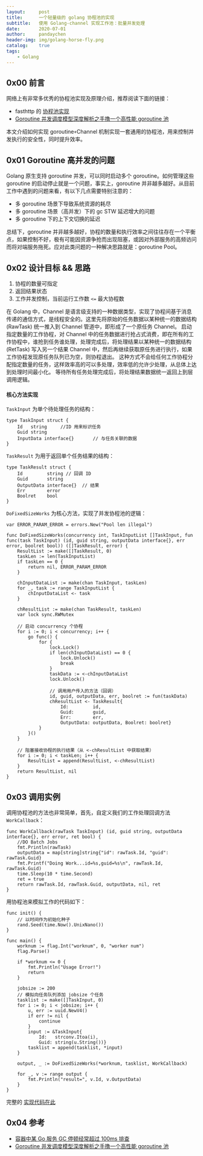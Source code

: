 ```yaml
---
layout:     post
title:      一个轻量级的 golang 协程池的实现
subtitle:   使用 Golang-channel 实现工作池：批量并发处理
date:       2020-07-01
author:     pandaychen
header-img: img/golang-horse-fly.png
catalog:    true
tags:
    - Golang
---
```



##  0x00    前言
网络上有非常多优秀的协程池实现及原理介绍，推荐阅读下面的链接：
-   fasthttp 的 [协程池实现](https://github.com/valyala/fasthttp/blob/master/workerpool.go)
-   [Goroutine 并发调度模型深度解析之手撸一个高性能 goroutine 池](https://taohuawu.club/high-performance-implementation-of-goroutine-pool)

本文介绍如何实现 goroutine`+`Channel 机制实现一套通用的协程池，用来控制并发执行的安全性，同时提升效率。

##  0x01    Goroutine 高并发的问题
Golang 原生支持 goroutine 并发，可以同时启动多个 goroutine。如何管理这些 goroutine 的启动停止就是一个问题，事实上，goroutine 并非越多越好。从目前工作中遇到的问题来看，有以下几点需要特别注意的：
-   多 goroutine 场景下导致系统资源的耗尽
-   多 goroutine 场景（高并发）下的 gc STW 延迟增大的问题
-   多 goroutine 下的上下文切换的延迟

总结下，goroutine 并非越多越好，协程的数量和执行效率之间往往存在一个平衡点，如果控制不好，极有可能因资源争抢而出现阻塞，或因对外部服务的高频访问而将对端服务拖死。应对此类问题的一种解决思路就是：goroutine Pool。

##  0x02    设计目标 && 思路
1.  协程的数量可指定
2.  返回结果状态
3.  工作并发控制，当前运行工作数 `<=` 最大协程数

在 Golang 中，Channel 是语言级支持的一种数据类型，实现了协程间基于消息传递的通信方式，是线程安全的。这里先将原始的任务数据以某种统一的数据结构 (RawTask) 统一推入到 Channel 管道中，即形成了一个原任务 Channel。
启动指定数量的工作协程，对 Channel 中的任务数据进行抢占式消费，即在所有的工作协程中，谁抢到任务谁处理，处理完成后，将处理结果以某种统一的数据结构 (RetTask) 写入另一个结果 Channel 中，然后再继续获取原任务进行执行，如果工作协程发现原任务队列已为空，则协程退出。
这种方式不会给任何工作协程分配指定数量的任务，这样效率高的可以多处理，效率低的允许少处理，从总体上达到处理时间最小化。
等待所有任务处理完成后，将处理结果数据统一返回上到层调用逻辑。

####    核心方法实现

`TaskInput` 为单个待处理任务的结构：
```golang
type TaskInput struct {
	Id   string     //ID 用来标识任务
	Guid string
	InputData interface{}       // 与任务关联的数据
}
```

`TaskResult` 为用于返回单个任务结果的结构：

```GOLANG
type TaskResult struct {
	Id         string // 回调 ID
	Guid       string
	OutputData interface{}  // 结果
	Err        error
	Boolret    bool
}
```

`DoFixedSizeWorks` 为核心方法，实现了并发协程池的逻辑：

```golang
var ERROR_PARAM_ERROR = errors.New("Pool len illegal")

func DoFixedSizeWorks(concurrency int, TaskInputList []TaskInput, fun func(task TaskInput) (id, guid string, outputData interface{}, err error, boolret bool)) ([]TaskResult, error) {
	ResultList := make([]TaskResult, 0)
	taskLen := len(TaskInputList)
	if taskLen == 0 {
		return nil, ERROR_PARAM_ERROR
    }

	chInputDataList := make(chan TaskInput, taskLen)
	for _, task := range TaskInputList {
		chInputDataList <- task
	}

	chResultList := make(chan TaskResult, taskLen)
	var lock sync.RWMutex

    // 启动 concurrency 个协程
	for i := 0; i < concurrency; i++ {
		go func() {
			for {
				lock.Lock()
				if len(chInputDataList) == 0 {
					lock.Unlock()
					break
				}
				taskData := <-chInputDataList
                lock.Unlock()

                // 调用用户传入的方法（回调）
				id, guid, outputData, err, boolret := fun(taskData)
				chResultList <- TaskResult{
					Id:         id,
					Guid:       guid,
					Err:        err,
					OutputData: outputData, Boolret: boolret}
			}
		}()
	}

	// 阻塞接收协程的执行结果（从 <-chResultList 中获取结果）
	for i := 0; i < taskLen; i++ {
		ResultList = append(ResultList, <-chResultList)
	}
	return ResultList, nil
}
```

##  0x03    调用实例
调用协程池的方法也非常简单，首先，自定义我们的工作处理回调方法 `WorkCallback`：
```golang
func WorkCallback(rawTask TaskInput) (id, guid string, outputData interface{}, err error, ret bool) {
	//DO Batch Jobs
	fmt.Println(rawTask)
	outputData = map[string]string{"id": rawTask.Id, "guid": rawTask.Guid}
	fmt.Printf("Doing Work...id=%s,guid=%s\n", rawTask.Id, rawTask.Guid)
	time.Sleep(10 * time.Second)
	ret = true
	return rawTask.Id, rawTask.Guid, outputData, nil, ret
}
```

用协程池来模拟工作的代码如下：
```golang
func init() {
	// 以时间作为初始化种子
	rand.Seed(time.Now().UnixNano())
}

func main() {
	worknum := flag.Int("worknum", 0, "worker num")
	flag.Parse()

	if *worknum <= 0 {
		fmt.Println("Usage Error!")
		return
	}

    jobsize := 200
    // 模拟向任务队列添加 jobsize 个任务
	tasklist := make([]TaskInput, 0)
	for i := 0; i < jobsize; i++ {
		u, err := uuid.NewV4()
		if err != nil {
			continue
		}
		input := &TaskInput{
			Id:   strconv.Itoa(i),
			Guid: string(u.String())}
		tasklist = append(tasklist, *input)
	}

	output, _ := DoFixedSizeWorks(*worknum, tasklist, WorkCallback)

	for _, v := range output {
		fmt.Println("result=", v.Id, v.OutputData)
	}
}
```

完整的 [实现代码在此](https://github.com/pandaychen/go-worker-pool/blob/master/batch_wpool.go)

##  0x04    参考
-   [容器中某 Go 服务 GC 停顿经常超过 100ms 排查](http://www.dockone.io/article/9387)
-   [Goroutine 并发调度模型深度解析之手撸一个高性能 goroutine 池](https://taohuawu.club/high-performance-implementation-of-goroutine-pool)

